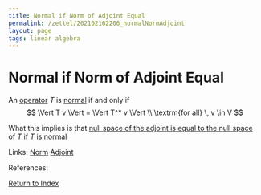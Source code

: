 ```yaml
---
title: Normal if Norm of Adjoint Equal
permalink: /zettel/202102162206_normalNormAdjoint
layout: page
tags: linear algebra
---
```

# Normal if Norm of Adjoint Equal

An [operator](202102082104_operatorDefinition) $T$ is [normal](202102162200_normalOperatorDefinition) if and only if
$$
\Vert T v \Vert = \Vert T^* v \Vert \\
\textrm{for all} \, v \in V
$$

What this implies is that [null space of the adjoint is equal to the null space of $T$ if $T$ is normal](202102181715_nullSpaceAdjointNormal)

Links: [Norm](202102141717_normDefinition) [Adjoint](202102161843_adjointDefinition) 

References: 

[Return to Index](index)